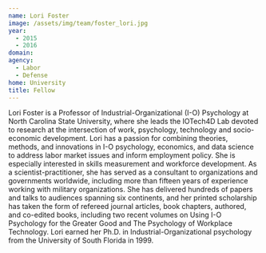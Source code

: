 ```yaml
---
name: Lori Foster
image: /assets/img/team/foster_lori.jpg
year: 
  - 2015
  - 2016
domain:
agency:
  - Labor
  - Defense
home: University
title: Fellow
---
```


Lori Foster is a Professor of Industrial-Organizational (I-O) Psychology at North Carolina State University, where she leads the IOTech4D Lab devoted to research at the intersection of work, psychology, technology and socio-economic development. Lori has a passion for combining theories, methods, and innovations in I-O psychology, economics, and data science to address labor market issues and inform employment policy. She is especially interested in skills measurement and workforce development. As a scientist-practitioner, she has served as a consultant to organizations and governments worldwide, including more than fifteen years of experience working with military organizations. She has delivered hundreds of papers and talks to audiences spanning six continents, and her printed scholarship has taken the form of refereed journal articles, book chapters, authored, and co-edited books, including two recent volumes on Using I-O Psychology for the Greater Good and The Psychology of Workplace Technology. Lori earned her Ph.D. in Industrial-Organizational psychology from the University of South Florida in 1999.
